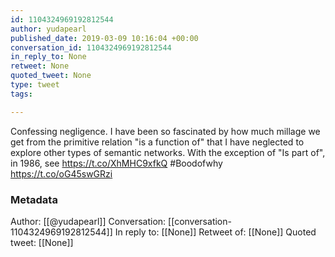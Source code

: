 ```yaml
---
id: 1104324969192812544
author: yudapearl
published_date: 2019-03-09 10:16:04 +00:00
conversation_id: 1104324969192812544
in_reply_to: None
retweet: None
quoted_tweet: None
type: tweet
tags:

---
```


Confessing negligence. I have been so fascinated by how much millage we get from the primitive relation "is a function of" that I have neglected to explore other types of semantic networks. With the exception of "Is part of", in 1986, see
https://t.co/XhMHC9xfkQ
#Boodofwhy https://t.co/oG45swGRzi

### Metadata

Author: [[@yudapearl]]
Conversation: [[conversation-1104324969192812544]]
In reply to: [[None]]
Retweet of: [[None]]
Quoted tweet: [[None]]
